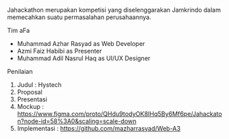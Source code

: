 Jahackathon merupakan kompetisi yang diselenggarakan Jamkrindo dalam memecahkan suatu permasalahan perusahaannya.

Tim aFa
- Muhammad Azhar Rasyad as Web Developer
- Azmi Faiz Habibi as Presenter
- Muhammad Adil Nasrul Haq as UI/UX Designer

Penilaian
1. Judul : Hystech
2. Proposal
3. Presentasi
4. Mockup : https://www.figma.com/proto/QHdu9todyOK8IHq5By6Mf6pe/Jahackaton?node-id=58%3A0&scaling=scale-down
5. Implementasi : https://github.com/mazharrasyad/Web-A3
